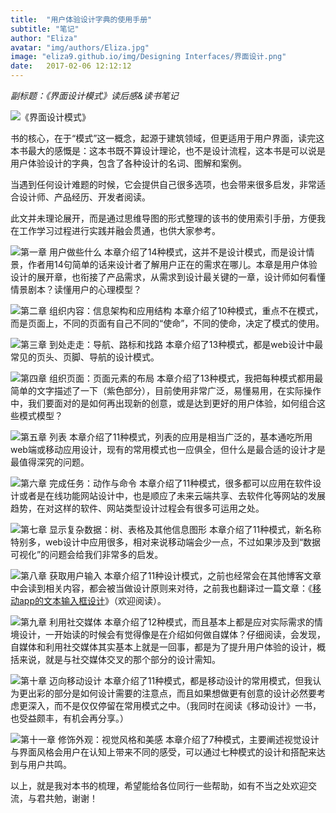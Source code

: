 ```yaml
---
title:  "用户体验设计字典的使用手册"
subtitle: "笔记"
author: "Eliza"
avatar: "img/authors/Eliza.jpg"
image: "eliza9.github.io/img/Designing Interfaces/界面设计.png"
date:   2017-02-06 12:12:12
---
```


*副标题：《界面设计模式》读后感&读书笔记*

![《界面设计模式》](http://upload-images.jianshu.io/upload_images/657313-835cc06f58874b15.png?imageMogr2/auto-orient/strip%7CimageView2/2/w/1240)

书的核心，在于“模式”这一概念，起源于建筑领域，但更适用于用户界面，读完这本书最大的感慨是：这本书既不算设计理论，也不是设计流程，这本书是可以说是用户体验设计的字典，包含了各种设计的名词、图解和案例。

当遇到任何设计难题的时候，它会提供自己很多选项，也会带来很多启发，非常适合设计师、产品经历、开发者阅读。

此文并未理论展开，而是通过思维导图的形式整理的该书的使用索引手册，方便我在工作学习过程进行实践并融会贯通，也供大家参考。

![第一章 用户做些什么](http://upload-images.jianshu.io/upload_images/657313-8cbe8af6bdad7066.png?imageMogr2/auto-orient/strip%7CimageView2/2/w/1240)
本章介绍了14种模式，这并不是设计模式，而是设计情景，作者用14句简单的话来设计者了解用户正在的需求在哪儿。本章是用户体验设计的展开章，也衔接了产品需求，从需求到设计最关键的一章，设计师如何看懂情景剧本？读懂用户的心理模型？


![第二章 组织内容：信息架构和应用结构](http://upload-images.jianshu.io/upload_images/657313-5600f3216c5c94b3.png?imageMogr2/auto-orient/strip%7CimageView2/2/w/1240)
本章介绍了10种模式，重点不在模式，而是页面上，不同的页面有自己不同的“使命”，不同的使命，决定了模式的使用。


![第三章 到处走走：导航、路标和找路](http://upload-images.jianshu.io/upload_images/657313-e51c0bc0891392ba.png?imageMogr2/auto-orient/strip%7CimageView2/2/w/1240)
本章介绍了13种模式，都是web设计中最常见的页头、页脚、导航的设计模式。


![第四章 组织页面：页面元素的布局](http://upload-images.jianshu.io/upload_images/657313-b58ea0318b3c4f5b.png?imageMogr2/auto-orient/strip%7CimageView2/2/w/1240)
本章介绍了13种模式，我把每种模式都用最简单的文字描述了一下（紫色部分），目前使用非常广泛，易懂易用，在实际操作中，我们要面对的是如何再出现新的创意，或是达到更好的用户体验，如何组合这些模式模型？


![第五章 列表](http://upload-images.jianshu.io/upload_images/657313-4f76698e51d93053.png?imageMogr2/auto-orient/strip%7CimageView2/2/w/1240)
本章介绍了11种模式，列表的应用是相当广泛的，基本通吃所用web端或移动应用设计，现有的常用模式也一应俱全，但什么是最合适的设计才是最值得深究的问题。


![第六章 完成任务：动作与命令](http://upload-images.jianshu.io/upload_images/657313-95e8b938219ecb57.png?imageMogr2/auto-orient/strip%7CimageView2/2/w/1240)
本章介绍了11种模式，很多都可以应用在软件设计或者是在线功能网站设计中，也是顺应了未来云端共享、去软件化等网站的发展趋势，在对这样的软件、网站类型设计过程会有很多可运用之处。


![第七章 显示复杂数据：树、表格及其他信息图形](http://upload-images.jianshu.io/upload_images/657313-009d460fa7c4e9b3.png?imageMogr2/auto-orient/strip%7CimageView2/2/w/1240)
本章介绍了11种模式，新名称特别多，web设计中应用很多，相对来说移动端会少一点，不过如果涉及到“数据可视化”的问题会给我们非常多的启发。


![第八章 获取用户输入](http://upload-images.jianshu.io/upload_images/657313-99e6e2edfe3c4ac0.png?imageMogr2/auto-orient/strip%7CimageView2/2/w/1240)
本章介绍了11种设计模式，之前也经常会在其他博客文章中会读到相关内容，都会被当做设计原则来对待，之前我也翻译过一篇文章：《[移动app的文本输入框设计](https://eliza9.github.io/#/2016/06/28/text-fields-in-mobile-app)》（欢迎阅读）。


![第九章 利用社交媒体](http://upload-images.jianshu.io/upload_images/657313-55466e7b2a8713a8.png?imageMogr2/auto-orient/strip%7CimageView2/2/w/1240)
本章介绍了12种模式，而且基本上都是应对实际需求的情境设计，一开始读的时候会有觉得像是在介绍如何做自媒体？仔细阅读，会发现，自媒体和利用社交媒体其实基本上就是一回事，都是为了提升用户体验的设计，概括来说，就是与社交媒体交叉的那个部分的设计需知。


![第十章 迈向移动设计](http://upload-images.jianshu.io/upload_images/657313-5606c273550af422.png?imageMogr2/auto-orient/strip%7CimageView2/2/w/1240)
本章介绍了11种模式，都是移动设计的常用模式，但我认为更出彩的部分是如何设计需要的注意点，而且如果想做更有创意的设计必然要考虑更深入，而不是仅仅停留在常用模式之中。（我同时在阅读《移动设计》一书，也受益颇丰，有机会再分享。）


![第十一章 修饰外观：视觉风格和美感](http://upload-images.jianshu.io/upload_images/657313-4a9d84f5a3e2538e.png?imageMogr2/auto-orient/strip%7CimageView2/2/w/1240)
本章介绍了7种模式，主要阐述视觉设计与界面风格会用户在认知上带来不同的感受，可以通过七种模式的设计和搭配来达到与用户共鸣。

以上，就是我对本书的梳理，希望能给各位同行一些帮助，如有不当之处欢迎交流，与君共勉，谢谢！
